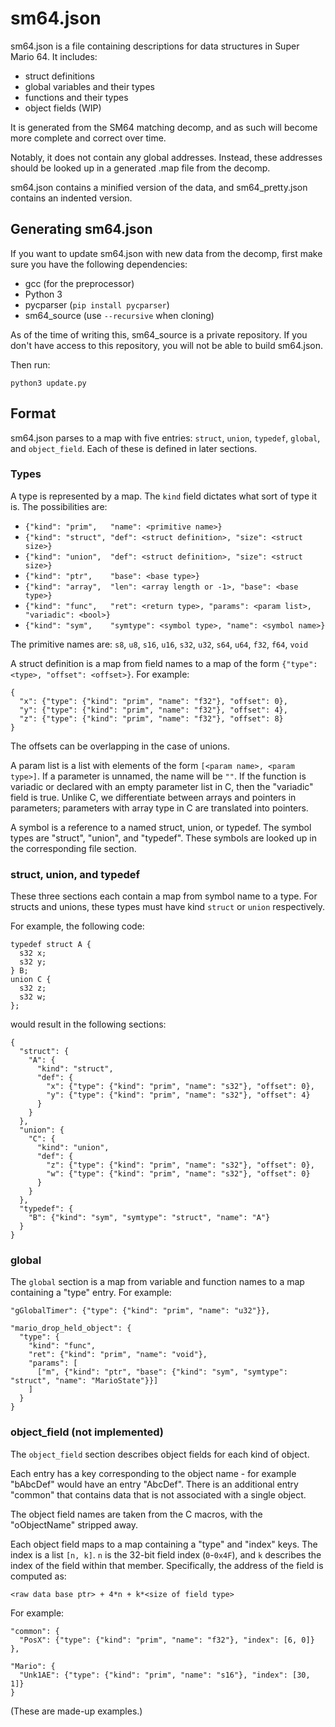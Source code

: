 
# sm64.json

sm64.json is a file containing descriptions for data structures in Super
Mario 64.
It includes:
- struct definitions
- global variables and their types
- functions and their types
- object fields (WIP)

It is generated from the SM64 matching decomp, and as such will become more
complete and correct over time.

Notably, it does not contain any global addresses. Instead, these addresses
should be looked up in a generated .map file from the decomp.

sm64.json contains a minified version of the data, and sm64_pretty.json contains
an indented version.

## Generating sm64.json

If you want to update sm64.json with new data from the decomp, first make sure
you have the following dependencies:

* gcc (for the preprocessor)
* Python 3
* pycparser (`pip install pycparser`)
* sm64_source (use `--recursive` when cloning)

As of the time of writing this, sm64_source is a private repository. If you
don't have access to this repository, you will not be able to build sm64.json.

Then run:
```
python3 update.py
```

## Format

sm64.json parses to a map with five entries: `struct`, `union`, `typedef`, `global`,
and `object_field`. Each of these is defined in later sections.

### Types

A type is represented by a map. The `kind` field dictates what sort of type it
is. The possibilities are:

* `{"kind": "prim",   "name": <primitive name>}`
* `{"kind": "struct", "def": <struct definition>, "size": <struct size>}`
* `{"kind": "union",  "def": <struct definition>, "size": <struct size>}`
* `{"kind": "ptr",    "base": <base type>}`
* `{"kind": "array",  "len": <array length or -1>, "base": <base type>}`
* `{"kind": "func",   "ret": <return type>, "params": <param list>, "variadic": <bool>}`
* `{"kind": "sym",    "symtype": <symbol type>, "name": <symbol name>}`

The primitive names are:
`s8`,
`u8`,
`s16`,
`u16`,
`s32`,
`u32`,
`s64`,
`u64`,
`f32`,
`f64`,
`void`

A struct definition is a map from field names to a map of the form
`{"type": <type>, "offset": <offset>}`. For example:
```
{
  "x": {"type": {"kind": "prim", "name": "f32"}, "offset": 0},
  "y": {"type": {"kind": "prim", "name": "f32"}, "offset": 4},
  "z": {"type": {"kind": "prim", "name": "f32"}, "offset": 8}
}
```
The offsets can be overlapping in the case of unions.

A param list is a list with elements of the form `[<param name>, <param type>]`.
If a parameter is unnamed, the name will be `""`.
If the function is variadic or declared with an empty parameter list in C, then
the "variadic" field is true.
Unlike C, we differentiate between arrays and pointers in parameters; parameters
with array type in C are translated into pointers.

A symbol is a reference to a named struct, union, or typedef. The symbol types are
"struct", "union", and "typedef". These symbols are looked up in the corresponding
file section.

### struct, union, and typedef

These three sections each contain a map from symbol name to a type. For structs
and unions, these types must have kind `struct` or `union` respectively.

For example, the following code:
```
typedef struct A {
  s32 x;
  s32 y;
} B;
union C {
  s32 z;
  s32 w;
};
```
would result in the following sections:
```
{
  "struct": {
    "A": {
      "kind": "struct",
      "def": {
        "x": {"type": {"kind": "prim", "name": "s32"}, "offset": 0},
        "y": {"type": {"kind": "prim", "name": "s32"}, "offset": 4}
      }
    }
  },
  "union": {
    "C": {
      "kind": "union",
      "def": {
        "z": {"type": {"kind": "prim", "name": "s32"}, "offset": 0},
        "w": {"type": {"kind": "prim", "name": "s32"}, "offset": 0}
      }
    }
  },
  "typedef": {
    "B": {"kind": "sym", "symtype": "struct", "name": "A"}
  }
}
```

### global

The `global` section is a map from variable and function names to a map
containing a "type" entry. For example:
```
"gGlobalTimer": {"type": {"kind": "prim", "name": "u32"}},

"mario_drop_held_object": {
  "type": {
    "kind": "func",
    "ret": {"kind": "prim", "name": "void"},
    "params": [
      ["m", {"kind": "ptr", "base": {"kind": "sym", "symtype": "struct", "name": "MarioState"}}]
    ]
  }
}
```

### object_field (not implemented)

The `object_field` section describes object fields for each kind of object.

Each entry has a key corresponding to the object name - for example "bAbcDef" would
have an entry "AbcDef". There is an additional entry "common" that contains
data that is not associated with a single object.

The object field names are taken from the C macros, with the "oObjectName" stripped
away.

Each object field maps to a map containing a "type" and "index" keys. The index
is a list `[n, k]`.
`n` is the 32-bit field index (`0`-`0x4F`), and `k` describes the index of the
field within that member.
Specifically, the address of the field is computed as:
```
<raw data base ptr> + 4*n + k*<size of field type>
```

For example:
```
"common": {
  "PosX": {"type": {"kind": "prim", "name": "f32"}, "index": [6, 0]}
},

"Mario": {
  "Unk1AE": {"type": {"kind": "prim", "name": "s16"}, "index": [30, 1]}
}
```
(These are made-up examples.)
